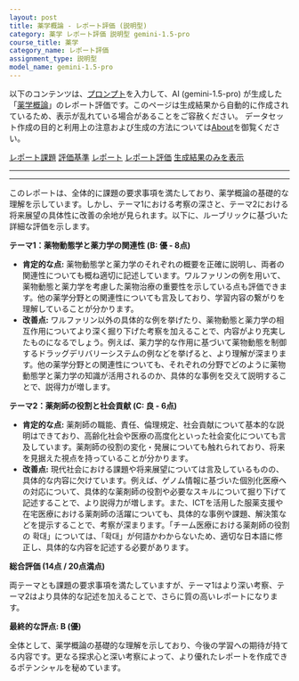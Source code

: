 ```yaml
---
layout: post
title: 薬学概論 - レポート評価 (説明型)
category: 薬学 レポート評価 説明型 gemini-1.5-pro
course_title: 薬学
category_name: レポート評価
assignment_type: 説明型
model_name: gemini-1.5-pro
---
```


以下のコンテンツは、[プロンプト](https://github.com/takedatoshiyuki/synthetic_assignments/tree/main/generated/薬学/gemini-1.5-pro/prompt_レポート評価-説明型.md)を入力して、AI (gemini-1.5-pro) が生成した「[薬学概論](/contents/薬学/)」のレポート評価です。このページは生成結果から自動的に作成されているため、表示が乱れている場合があることをご容赦ください。
データセット作成の目的と利用上の注意および生成の方法については[About](/About)を御覧ください。

[レポート課題](../レポート課題-説明型)
[評価基準](../評価基準-説明型)
[レポート](../レポート-説明型)
[レポート評価](../レポート評価-説明型)
[生成結果のみを表示](https://github.com/takedatoshiyuki/synthetic_assignments/tree/main/generated/薬学/gemini-1.5-pro/レポート評価-説明型.md)
  

***
***
  
このレポートは、全体的に課題の要求事項を満たしており、薬学概論の基礎的な理解を示しています。しかし、テーマ1における考察の深さと、テーマ2における将来展望の具体性に改善の余地が見られます。以下に、ルーブリックに基づいた詳細な評価を示します。

**テーマ1：薬物動態学と薬力学の関連性 (B: 優 - 8点)**

* **肯定的な点:** 薬物動態学と薬力学のそれぞれの概要を正確に説明し、両者の関連性についても概ね適切に記述しています。ワルファリンの例を用いて、薬物動態と薬力学を考慮した薬物治療の重要性を示している点も評価できます。他の薬学分野との関連性についても言及しており、学習内容の繋がりを理解していることが分かります。
* **改善点:** ワルファリン以外の具体的な例を挙げたり、薬物動態と薬力学の相互作用についてより深く掘り下げた考察を加えることで、内容がより充実したものになるでしょう。例えば、薬力学的な作用に基づいて薬物動態を制御するドラッグデリバリーシステムの例などを挙げると、より理解が深まります。他の薬学分野との関連性についても、それぞれの分野でどのように薬物動態学と薬力学の知識が活用されるのか、具体的な事例を交えて説明することで、説得力が増します。

**テーマ2：薬剤師の役割と社会貢献 (C: 良 - 6点)**

* **肯定的な点:** 薬剤師の職能、責任、倫理規定、社会貢献について基本的な説明はできており、高齢化社会や医療の高度化といった社会変化についても言及しています。薬剤師の役割の変化・発展についても触れられており、将来を見据えた視点を持っていることが分かります。
* **改善点:** 現代社会における課題や将来展望については言及しているものの、具体的な内容に欠けています。例えば、ゲノム情報に基づいた個別化医療への対応について、具体的な薬剤師の役割や必要なスキルについて掘り下げて記述することで、より説得力が増します。また、ICTを活用した服薬支援や在宅医療における薬剤師の活躍についても、具体的な事例や課題、解決策などを提示することで、考察が深まります。「チーム医療における薬剤師の役割の 확대」については、「확대」が何語かわからないため、適切な日本語に修正し、具体的な内容を記述する必要があります。


**総合評価 (14点 / 20点満点)**

両テーマとも課題の要求事項を満たしていますが、テーマ1はより深い考察、テーマ2はより具体的な記述を加えることで、さらに質の高いレポートになります。


**最終的な評点: B (優)**

全体として、薬学概論の基礎的な理解を示しており、今後の学習への期待が持てる内容です。更なる探求心と深い考察によって、より優れたレポートを作成できるポテンシャルを秘めています。
